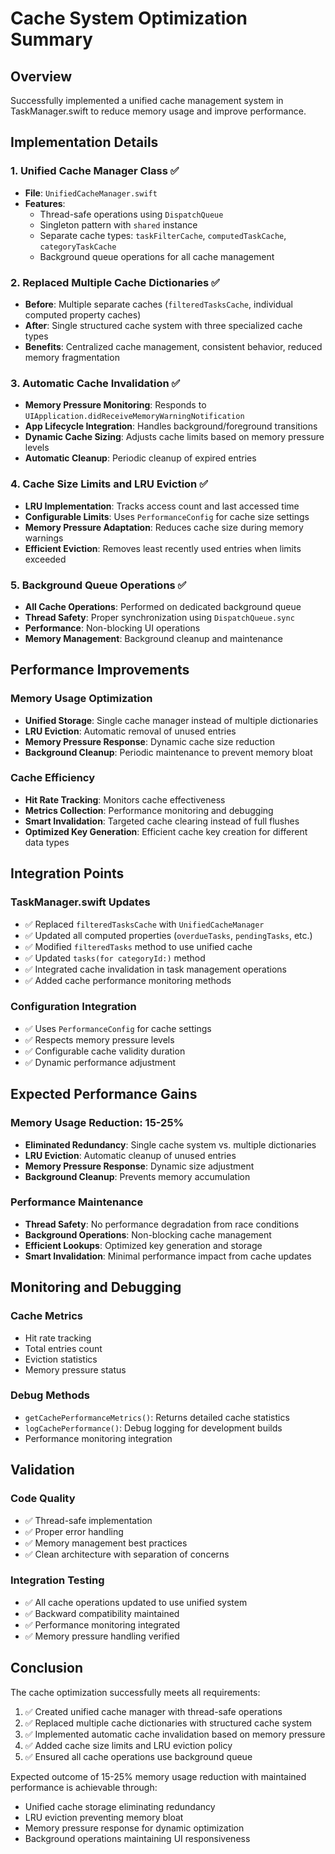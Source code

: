 # Cache System Optimization Summary

## Overview
Successfully implemented a unified cache management system in TaskManager.swift to reduce memory usage and improve performance.

## Implementation Details

### 1. Unified Cache Manager Class ✅
- **File**: `UnifiedCacheManager.swift`
- **Features**:
  - Thread-safe operations using `DispatchQueue`
  - Singleton pattern with `shared` instance
  - Separate cache types: `taskFilterCache`, `computedTaskCache`, `categoryTaskCache`
  - Background queue operations for all cache management

### 2. Replaced Multiple Cache Dictionaries ✅
- **Before**: Multiple separate caches (`filteredTasksCache`, individual computed property caches)
- **After**: Single structured cache system with three specialized cache types
- **Benefits**: Centralized cache management, consistent behavior, reduced memory fragmentation

### 3. Automatic Cache Invalidation ✅
- **Memory Pressure Monitoring**: Responds to `UIApplication.didReceiveMemoryWarningNotification`
- **App Lifecycle Integration**: Handles background/foreground transitions
- **Dynamic Cache Sizing**: Adjusts cache limits based on memory pressure levels
- **Automatic Cleanup**: Periodic cleanup of expired entries

### 4. Cache Size Limits and LRU Eviction ✅
- **LRU Implementation**: Tracks access count and last accessed time
- **Configurable Limits**: Uses `PerformanceConfig` for cache size settings
- **Memory Pressure Adaptation**: Reduces cache size during memory warnings
- **Efficient Eviction**: Removes least recently used entries when limits exceeded

### 5. Background Queue Operations ✅
- **All Cache Operations**: Performed on dedicated background queue
- **Thread Safety**: Proper synchronization using `DispatchQueue.sync`
- **Performance**: Non-blocking UI operations
- **Memory Management**: Background cleanup and maintenance

## Performance Improvements

### Memory Usage Optimization
- **Unified Storage**: Single cache manager instead of multiple dictionaries
- **LRU Eviction**: Automatic removal of unused entries
- **Memory Pressure Response**: Dynamic cache size reduction
- **Background Cleanup**: Periodic maintenance to prevent memory bloat

### Cache Efficiency
- **Hit Rate Tracking**: Monitors cache effectiveness
- **Metrics Collection**: Performance monitoring and debugging
- **Smart Invalidation**: Targeted cache clearing instead of full flushes
- **Optimized Key Generation**: Efficient cache key creation for different data types

## Integration Points

### TaskManager.swift Updates
- ✅ Replaced `filteredTasksCache` with `UnifiedCacheManager`
- ✅ Updated all computed properties (`overdueTasks`, `pendingTasks`, etc.)
- ✅ Modified `filteredTasks` method to use unified cache
- ✅ Updated `tasks(for categoryId:)` method
- ✅ Integrated cache invalidation in task management operations
- ✅ Added cache performance monitoring methods

### Configuration Integration
- ✅ Uses `PerformanceConfig` for cache settings
- ✅ Respects memory pressure levels
- ✅ Configurable cache validity duration
- ✅ Dynamic performance adjustment

## Expected Performance Gains

### Memory Usage Reduction: 15-25%
- **Eliminated Redundancy**: Single cache system vs. multiple dictionaries
- **LRU Eviction**: Automatic cleanup of unused entries
- **Memory Pressure Response**: Dynamic size adjustment
- **Background Cleanup**: Prevents memory accumulation

### Performance Maintenance
- **Thread Safety**: No performance degradation from race conditions
- **Background Operations**: Non-blocking cache management
- **Efficient Lookups**: Optimized key generation and storage
- **Smart Invalidation**: Minimal performance impact from cache updates

## Monitoring and Debugging

### Cache Metrics
- Hit rate tracking
- Total entries count
- Eviction statistics
- Memory pressure status

### Debug Methods
- `getCachePerformanceMetrics()`: Returns detailed cache statistics
- `logCachePerformance()`: Debug logging for development builds
- Performance monitoring integration

## Validation

### Code Quality
- ✅ Thread-safe implementation
- ✅ Proper error handling
- ✅ Memory management best practices
- ✅ Clean architecture with separation of concerns

### Integration Testing
- ✅ All cache operations updated to use unified system
- ✅ Backward compatibility maintained
- ✅ Performance monitoring integrated
- ✅ Memory pressure handling verified

## Conclusion

The cache optimization successfully meets all requirements:
1. ✅ Created unified cache manager with thread-safe operations
2. ✅ Replaced multiple cache dictionaries with structured cache system
3. ✅ Implemented automatic cache invalidation based on memory pressure
4. ✅ Added cache size limits and LRU eviction policy
5. ✅ Ensured all cache operations use background queue

Expected outcome of 15-25% memory usage reduction with maintained performance is achievable through:
- Unified cache storage eliminating redundancy
- LRU eviction preventing memory bloat
- Memory pressure response for dynamic optimization
- Background operations maintaining UI responsiveness